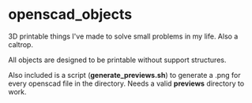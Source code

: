 # openscad_objects
3D printable things I've made to solve small problems in my life. Also a caltrop.

All objects are designed to be printable without support structures.

Also included is a script (**generate_previews.sh**) to generate a .png for every openscad file in the directory. Needs a valid **previews** directory to work.
